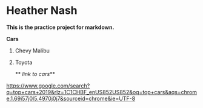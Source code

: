 # Heather Nash 
**This is the practice project for markdown.**

**Cars**

1. Chevy
    Malibu


2. Toyota
    
   ** _link to cars_**

https://www.google.com/search?q=top+cars+2019&rlz=1C1CHBF_enUS852US852&oq=top+cars&aqs=chrome.1.69i57j0l5.4970j0j7&sourceid=chrome&ie=UTF-8
